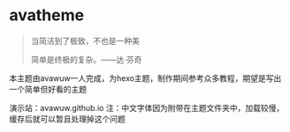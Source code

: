 # avatheme

> 当简洁到了极致，不也是一种美
>
> 简单是终极的复杂。——达·芬奇

本主题由avawuw一人完成，为hexo主题，制作期间参考众多教程，期望是写出一个简单但好看的主题

演示站：avawuw.github.io
注：中文字体因为附带在主题文件夹中，加载较慢，缓存后就可以暂且处理掉这个问题
